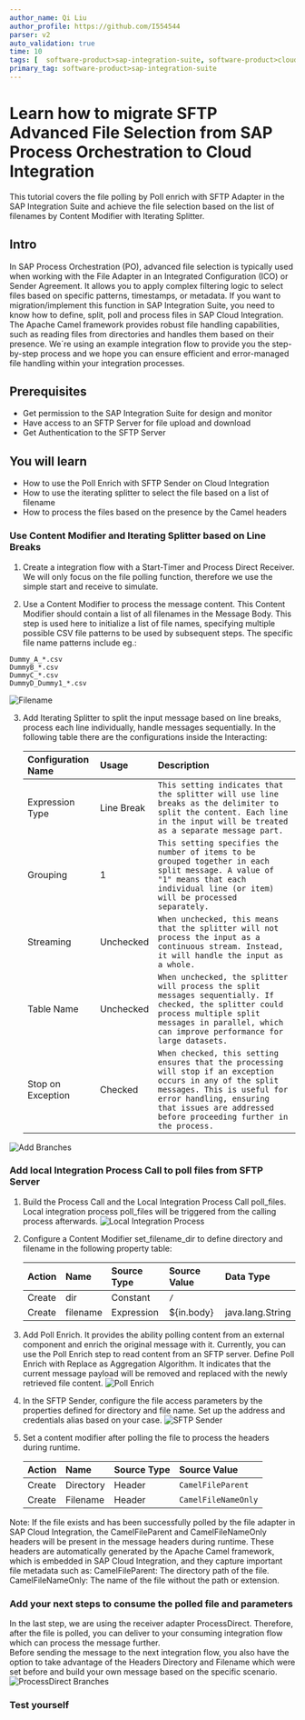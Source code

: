 ```yaml
---
author_name: Qi Liu
author_profile: https://github.com/I554544
parser: v2
auto_validation: true
time: 10
tags: [  software-product>sap-integration-suite, software-product>cloud-integration, software-product>sap-process-integration, software-product>sap-process-orchestration, tutorial>beginner  ]
primary_tag: software-product>sap-integration-suite
---
```


# Learn how to migrate SFTP Advanced File Selection from SAP Process Orchestration to Cloud Integration
<!-- description --> This tutorial covers the file polling by Poll enrich with SFTP Adapter in the SAP Integration Suite and achieve the file selection based on the list of filenames by Content Modifier with Iterating Splitter.

## Intro
In SAP Process Orchestration (PO), advanced file selection is typically used when working with the File Adapter in an Integrated Configuration (ICO) or Sender Agreement. It allows you to apply complex filtering logic to select files based on specific patterns, timestamps, or metadata. If you want to migration/implement this function in SAP Integration Suite, you need to know how to define, split, poll and process files in SAP Cloud Integration. The Apache Camel framework provides robust file handling capabilities, such as reading files from directories and handles them based on their presence. We´re using an example integration flow to provide you the step-by-step process and we hope you can ensure efficient and error-managed file handling within your integration processes.  

## Prerequisites
- Get permission to the SAP Integration Suite for design and monitor
- Have access to an SFTP Server for file upload and download
- Get Authentication to the SFTP Server
  

## You will learn
- How to use the Poll Enrich with SFTP Sender on Cloud Integration
- How to use the iterating splitter to select the file based on a list of filename
- How to process the files based on the presence by the Camel headers

### Use Content Modifier and Iterating Splitter based on Line Breaks

1.  Create a integration flow with a Start-Timer and Process Direct Receiver. We will only focus on the file polling function, therefore we use the simple start and receive to simulate.   

2.  Use a Content Modifier to process the message content. This Content Modifier should contain a list of all filenames in the Message Body. This step is used here to initialize a list of file names, specifying multiple possible CSV file patterns to be used by subsequent steps. 
The specific file name patterns include eg.: 

```Expression
Dummy_A_*.csv 
DummyB_*.csv 
DummyC_*.csv 
DummyD_Dummy1_*.csv 
```
![Filename](list-filenames.png)  

3. Add Iterating Splitter to split the input message based on line breaks, process each line individually, handle messages sequentially. In the following table there are the configurations inside the Interacting:

    |  Configuration Name               | Usage         | Description                                      
    |  :-------------           | :-------------        | :------------- 
    |  Expression Type | Line Break               | `This setting indicates that the splitter will use line breaks as the delimiter to split the content. Each line in the input will be treated as a separate message part. ` 
    |  Grouping          | 1                  | `This setting specifies the number of items to be grouped together in each split message. A value of "1" means that each individual line (or item) will be processed separately. `  
    |  Streaming              | Unchecked                | `When unchecked, this means that the splitter will not process the input as a continuous stream. Instead, it will handle the input as a whole. `   
    |  Table Name               | Unchecked                 | `When unchecked, the splitter will process the split messages sequentially. If checked, the splitter could process multiple split messages in parallel, which can improve performance for large datasets. `      
    |  Stop on Exception             | Checked                 | `When checked, this setting ensures that the processing will stop if an exception occurs in any of the split messages. This is useful for error handling, ensuring that issues are addressed before proceeding further in the process. `  

    

![Add Branches]( IteratingSplitter.png)  

### Add local Integration Process Call to poll files from SFTP Server

1.  Build the Process Call and the Local Integration Process Call  poll_files. Local integration process poll_files will be triggered from the calling process afterwards.
        ![Local Integration Process]( poll_files.png)  

2.  Configure a Content Modifier set_filename_dir to define directory and filename in the following property table:
     
    | Action | Name | Source Type | Source Value | Data Type                                            
    | :------------- | :------------- | :------------- | :------------- | :-------------                                            
    | Create | dir | Constant | `/` |                                           
    | Create | filename | Expression | ${in.body} | java.lang.String                                                                           

3.  Add Poll Enrich. It provides the ability polling content from an external component and enrich the original message with it. Currently, you can use the Poll Enrich step to read content from an SFTP server.
Define Poll Enrich with Replace as Aggregation Algorithm. It indicates that the current message payload will be removed and replaced with the newly retrieved file content.
![Poll Enrich]( poll_files.png)  

4. In the SFTP Sender, configure the file access parameters by the properties defined for directory and file name. Set up the address and credentials alias based on your case. 
![ SFTP Sender]( SFTP.png)  
5. Set a content modifier after polling the file to process the headers during runtime. 

    | Action | Name | Source Type | Source Value      
    | :------------- | :------------- | :------------- | :-------------                                        
    | Create | Directory | Header | `CamelFileParent`                                       
    | Create | Filename | Header | `CamelFileNameOnly` 

Note: If the file exists and has been successfully polled by the file adapter in SAP Cloud Integration, the CamelFileParent and CamelFileNameOnly headers will be present in the message headers during runtime. These headers are automatically generated by the Apache Camel framework, which is embedded in SAP Cloud Integration, and they capture important file metadata such as:
CamelFileParent: The directory path of the file.
CamelFileNameOnly: The name of the file without the path or extension.

### Add your next steps to consume the polled file and parameters
In the last step, we are using the receiver adapter ProcessDirect. Therefore, after the file is polled, you can deliver to your consuming integration flow which can process the message further.  
Before sending the message to the next integration flow, you also have the option to take advantage of the Headers Directory and Filename which were set before and build your own message based on the specific scenario.
![ProcessDirect Branches]( ProcessDirect.png)  

### Test yourself 

